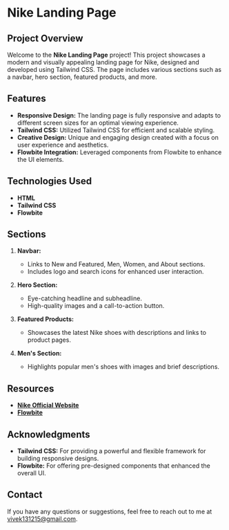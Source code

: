 # Nike Landing Page

## Project Overview

Welcome to the **Nike Landing Page** project! This project showcases a modern and visually appealing landing page for Nike, designed and developed using Tailwind CSS. The page includes various sections such as a navbar, hero section, featured products, and more.

## Features

- **Responsive Design:** The landing page is fully responsive and adapts to different screen sizes for an optimal viewing experience.
- **Tailwind CSS:** Utilized Tailwind CSS for efficient and scalable styling.
- **Creative Design:** Unique and engaging design created with a focus on user experience and aesthetics.
- **Flowbite Integration:** Leveraged components from Flowbite to enhance the UI elements.

## Technologies Used

- **HTML**
- **Tailwind CSS**
- **Flowbite**

## Sections

1. **Navbar:**
   - Links to New and Featured, Men, Women, and About sections.
   - Includes logo and search icons for enhanced user interaction.

2. **Hero Section:**
   - Eye-catching headline and subheadline.
   - High-quality images and a call-to-action button.

3. **Featured Products:**
   - Showcases the latest Nike shoes with descriptions and links to product pages.

4. **Men's Section:**
   - Highlights popular men's shoes with images and brief descriptions.


## Resources

- **[Nike Official Website](https://www.nike.com/in/)**
- **[Flowbite](https://flowbite.com/)**

## Acknowledgments

- **Tailwind CSS:** For providing a powerful and flexible framework for building responsive designs.
- **Flowbite:** For offering pre-designed components that enhanced the overall UI.

## Contact

If you have any questions or suggestions, feel free to reach out to me at [vivek131215@gmail.com](mailto:vivek131215@gmail.com).
